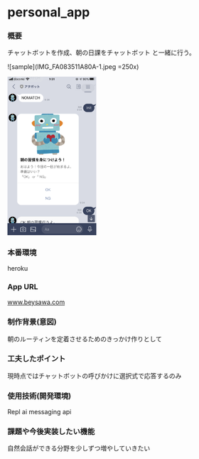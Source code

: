 # personal_app

### 概要
 チャットボットを作成、朝の日課をチャットボット と一緒に行う。
 
 ![sample](IMG_FA083511A80A-1.jpeg =250x)
 
 <img src="https://github.com/sawabe32/personal_app/blob/master/IMG_FA083511A80A-1.jpeg" width=200>

### 本番環境
 heroku

### App URL
 www.beysawa.com
 
### 制作背景(意図)
 朝のルーティンを定着させるためのきっかけ作りとして
 
### 工夫したポイント
 現時点ではチャットボットの呼びかけに選択式で応答するのみ
 
### 使用技術(開発環境)
 Repl ai
 messaging api

### 課題や今後実装したい機能
 自然会話ができる分野を少しずつ増やしていきたい

